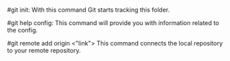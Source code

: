 #git init:
With this command Git starts tracking this folder. 

#git help config: 
This command will provide you with information related to the config.

#git remote add origin <"link">
This command connects the local repository to your remote repository.